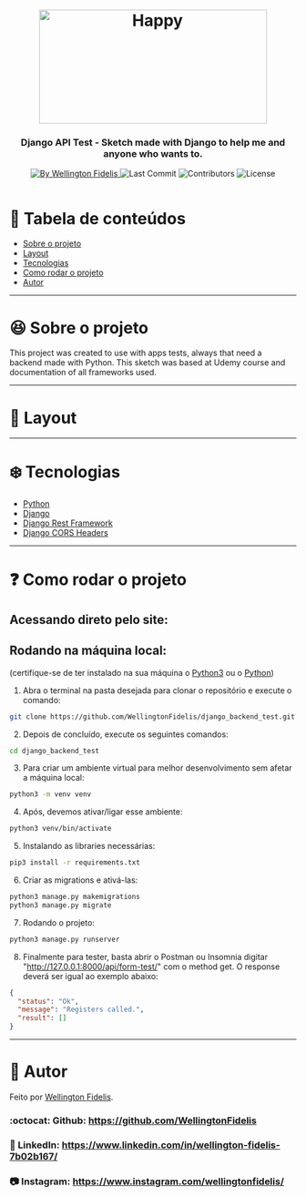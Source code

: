 <h1 align="center">
    <img width="400px" height="200px" alt="Happy" title="Happy" src="https://marcas-logos.net/wp-content/uploads/2020/03/GITHUB-LOGO.png?raw=true" />
</h1>

<h3 align="center">
  Django API Test - Sketch made with Django to help me and anyone who wants to.
</h3>

<p align="center">
  <a href="https://github.com/WellingtonFidelis">
    <img alt="By Wellington Fidelis" src="https://img.shields.io/badge/made%20by-Wellington%20Fidelis-5965e0">
  </a>

  <img alt="Last Commit" src="https://img.shields.io/github/last-commit/WellingtonFidelis/moveit-next?color=rgb(89,101,224)">

  <img alt="Contributors" src="https://img.shields.io/github/contributors/WellingtonFidelis/moveit-next?color=rgb(89,101,224)">

  <img alt="License" src="https://img.shields.io/badge/license-MIT-%2304D361?color=rgb(89,101,224)">
</p>

<p align="center">
  <img src="" />
</p>

# :pushpin: Tabela de conteúdos

* [Sobre o projeto](#satisfied-sobre-o-projeto)
* [Layout](#panda_face-layout)
* [Tecnologias](#snowflake-tecnologias)
* [Como rodar o projeto](#question-como-rodar-o-projeto)
* [Autor](#closed_book-autor)

---
# :satisfied: Sobre o projeto
This project was created to use with apps tests, always that need a backend made with Python. This sketch was based at Udemy course and documentation of all frameworks used.

---
# :panda_face: Layout
<!-- * [Figma](https://www.figma.com/file/W9GhJmXJNOZsvA7kcEqOlc/Move.it-1.0-Copy) -->

---
# :snowflake: Tecnologias
* [Python](https://www.python.org)
* [Django](https://www.djangoproject.com)
* [Django Rest Framework](https://www.django-rest-framework.org)
* [Django CORS Headers](https://github.com/adamchainz/django-cors-headers)

---
# :question: Como rodar o projeto
## Acessando direto pelo site:
<!-- * Você pode clicar nesse [link](https://moveit-next-n0e3rb6sw-wellingtonsilveira.vercel.app/) e acessar a aplicação que está hospedada na plataforma da Vercel. -->

## Rodando na máquina local:
(certifique-se de ter instalado na sua máquina o [Python3](https://www.python.org/downloads/) ou o [Python](https://docs.python.org/2.7/installing/index.html))
1. Abra o terminal na pasta desejada para clonar o repositório e execute o comando:
``` bash
git clone https://github.com/WellingtonFidelis/django_backend_test.git
```
2. Depois de concluído, execute os seguintes comandos:
``` bash
cd django_backend_test
```
3. Para criar um ambiente virtual para melhor desenvolvimento sem afetar a máquina local:
``` bash
python3 -m venv venv
```
4. Após, devemos ativar/ligar esse ambiente:
``` bash
python3 venv/bin/activate
```
5. Instalando as libraries necessárias:
``` bash
pip3 install -r requirements.txt
```
6. Criar as migrations e ativá-las:
```bash
python3 manage.py makemigrations
python3 manage.py migrate
```
7. Rodando o projeto:
```bash
python3 manage.py runserver
```
8. Finalmente para tester, basta abrir o Postman ou Insomnia digitar "http://127.0.0.1:8000/api/form-test/" com o method get. O response deverá ser igual ao exemplo abaixo:
```json
{
  "status": "Ok",
  "message": "Registers called.",
  "result": []
}
```

---
# :closed_book: Autor
Feito por [Wellington Fidelis](https://github.com/WellingtonFidelis).
### :octocat: Github: https://github.com/WellingtonFidelis
### :link: LinkedIn: https://www.linkedin.com/in/wellington-fidelis-7b02b167/
### :camera: Instagram: https://www.instagram.com/wellingtonfidelis/
